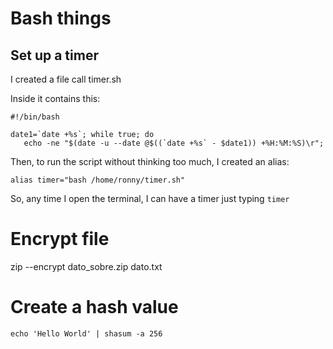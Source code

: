 # Bash things

## Set up a timer

I created a file call timer.sh

Inside it contains this:

```
#!/bin/bash

date1=`date +%s`; while true; do 
   echo -ne "$(date -u --date @$((`date +%s` - $date1)) +%H:%M:%S)\r";
```
Then, to run the script without thinking too much, I created an alias:

```
alias timer="bash /home/ronny/timer.sh" 
```

So, any time I open the terminal, I can have a timer just typing `timer`

# Encrypt file

zip --encrypt dato_sobre.zip dato.txt

# Create a hash value

```
echo 'Hello World' | shasum -a 256
```

